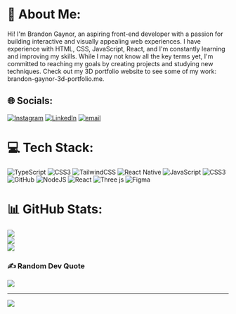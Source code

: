 # 💫 About Me:
Hi! I'm Brandon Gaynor, an aspiring front-end developer with a passion for building interactive and visually appealing web experiences. I have experience with HTML, CSS, JavaScript, React, and I'm constantly learning and improving my skills. While I may not know all the key terms yet, I'm committed to reaching my goals by creating projects and studying new techniques. Check out my 3D portfolio website to see some of my work: brandon-gaynor-3d-portfolio.me.


## 🌐 Socials:
[![Instagram](https://img.shields.io/badge/Instagram-%23E4405F.svg?logo=Instagram&logoColor=white)](https://instagram.com/brandongaynor23) [![LinkedIn](https://img.shields.io/badge/LinkedIn-%230077B5.svg?logo=linkedin&logoColor=white)](https://linkedin.com/in/brandon-gaynor-325a521aa) [![email](https://img.shields.io/badge/Email-D14836?logo=gmail&logoColor=white)](mailto:brandongaynor43@hotmail.com) 

# 💻 Tech Stack:
![TypeScript](https://img.shields.io/badge/typescript-%23007ACC.svg?style=for-the-badge&logo=typescript&logoColor=white) ![CSS3](https://img.shields.io/badge/css3-%231572B6.svg?style=for-the-badge&logo=css3&logoColor=white) ![TailwindCSS](https://img.shields.io/badge/tailwindcss-%2338B2AC.svg?style=for-the-badge&logo=tailwind-css&logoColor=white) ![React Native](https://img.shields.io/badge/react_native-%2320232a.svg?style=for-the-badge&logo=react&logoColor=%2361DAFB) ![JavaScript](https://img.shields.io/badge/javascript-%23323330.svg?style=for-the-badge&logo=javascript&logoColor=%23F7DF1E) ![CSS3](https://img.shields.io/badge/css3-%231572B6.svg?style=for-the-badge&logo=css3&logoColor=white) ![GitHub](https://img.shields.io/badge/github-%23121011.svg?style=for-the-badge&logo=github&logoColor=white) ![NodeJS](https://img.shields.io/badge/node.js-6DA55F?style=for-the-badge&logo=node.js&logoColor=white) ![React](https://img.shields.io/badge/react-%2320232a.svg?style=for-the-badge&logo=react&logoColor=%2361DAFB) ![Three js](https://img.shields.io/badge/threejs-black?style=for-the-badge&logo=three.js&logoColor=white) ![Figma](https://img.shields.io/badge/figma-%23F24E1E.svg?style=for-the-badge&logo=figma&logoColor=white)
# 📊 GitHub Stats:
![](https://github-readme-stats.vercel.app/api?username=GaynorBaby&theme=dark&hide_border=false&include_all_commits=true&count_private=false)<br/>
![](https://github-readme-streak-stats.herokuapp.com/?user=GaynorBaby&theme=dark&hide_border=false)<br/>
![](https://github-readme-stats.vercel.app/api/top-langs/?username=GaynorBaby&theme=dark&hide_border=false&include_all_commits=true&count_private=false&layout=compact)

### ✍️ Random Dev Quote
![](https://quotes-github-readme.vercel.app/api?type=horizontal&theme=radical)

---
[![](https://visitcount.itsvg.in/api?id=GaynorBaby&icon=0&color=0)](https://visitcount.itsvg.in)

<!-- Proudly created with GPRM ( https://gprm.itsvg.in ) -->
